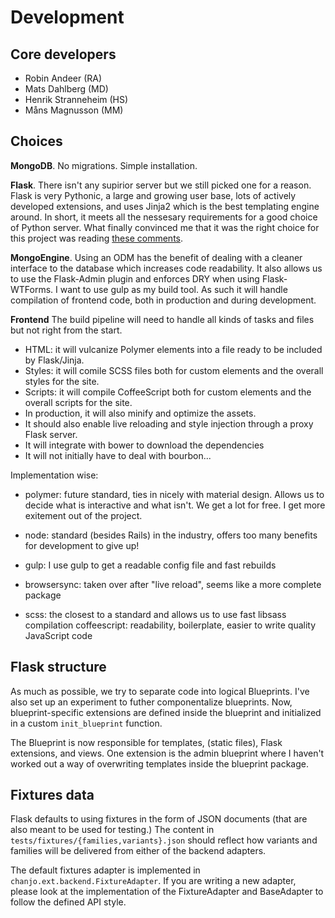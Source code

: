 # Development

## Core developers

- Robin Andeer (RA)
- Mats Dahlberg (MD)
- Henrik Stranneheim (HS)
- Måns Magnusson (MM)


## Choices
**MongoDB**. No migrations. Simple installation.

**Flask**. There isn't any supirior server but we still picked one for a reason. Flask is very Pythonic, a large and growing user base, lots of actively developed extensions, and uses Jinja2 which is the best templating engine around. In short, it meets all the nessesary requirements for a good choice of Python server. What finally convinced me that it was the right choice for this project was reading [these comments](https://news.ycombinator.com/item?id=2705770).

**MongoEngine**. Using an ODM has the benefit of dealing with a cleaner interface to the database which increases code readability. It also allows us to use the Flask-Admin plugin and enforces DRY when using Flask-WTForms.
I want to use gulp as my build tool. As such it will handle compilation of frontend code, both in production and during development.

**Frontend**
The build pipeline will need to handle all kinds of tasks and files but not right from the start.

  - HTML: it will vulcanize Polymer elements into a file ready to be included by Flask/Jinja.
  - Styles: it will comile SCSS files both for custom elements and the overall styles for the site.
  - Scripts: it will compile CoffeeScript both for custom elements and the overall scripts for the site.
  - In production, it will also minify and optimize the assets.
  - It should also enable live reloading and style injection through a proxy Flask server.
  - It will integrate with bower to download the dependencies
  - It will not initially have to deal with bourbon...

Implementation wise:

- polymer: future standard, ties in nicely with material design. Allows us to decide what is interactive and what isn't. We get a lot for free. I get more exitement out of the project.

- node: standard (besides Rails) in the industry, offers too many benefits for development to give up!

- gulp: I use gulp to get a readable config file and fast rebuilds

- browsersync: taken over after "live reload", seems like a more complete package

- scss: the closest to a standard and allows us to use fast libsass compilation
coffeescript: readability, boilerplate, easier to write quality JavaScript code



## Flask structure
As much as possible, we try to separate code into logical Blueprints. I've also set up an experiment to futher componentalize blueprints. Now, blueprint-specific extensions are defined inside the blueprint and initialized in a custom ``init_blueprint`` function.

The Blueprint is now responsible for templates, (static files), Flask extensions, and views. One extension is the admin blueprint where I haven't worked out a way of overwriting templates inside the blueprint package.


## Fixtures data
Flask defaults to using fixtures in the form of JSON documents (that are also meant to be used for testing.) The content in ``tests/fixtures/{families,variants}.json`` should reflect how variants and families will be delivered from either of the backend adapters.

The default fixtures adapter is implemented in ``chanjo.ext.backend.FixtureAdapter``. If you are writing a new adapter, please look at the implementation of the FixtureAdapter and BaseAdapter to follow the defined API style.
